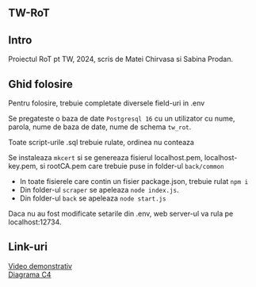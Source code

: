 ## TW-RoT

Intro
-------------------------------------------
Proiectul RoT pt TW, 2024, scris de Matei Chirvasa si Sabina Prodan.

Ghid folosire
-------------------------------------------
Pentru folosire, trebuie completate diversele field-uri in .env

Se pregateste o baza de date `Postgresql 16` cu un utilizator cu nume, parola, nume de baza de date, nume de schema `tw_rot`.

Toate script-urile .sql trebuie rulate, ordinea nu conteaza

Se instaleaza `mkcert` si se genereaza fisierul localhost.pem, localhost-key.pem, si rootCA.pem care trebuie puse in folder-ul `back/common`

- In toate fisierele care contin un fisier package.json, trebuie rulat `npm i`
- Din folder-ul `scraper` se apeleaza `node index.js`.
- Din folder-ul `back` se apeleaza `node start.js`

Daca nu au fost modificate setarile din .env, web server-ul va rula pe localhost:12734.


Link-uri
-------------------------------------------
[Video demonstrativ](https://youtu.be/gwOvNgEUhcE) <br>
[Diagrama C4](https://app.diagrams.net/#G1SN3xsN5CL0ncaiA_02Ie0kxb0tTFaeEs#%7B"pageId"%3A"xpDZ8UGQI6kU-hTMHLIq"%7D)
